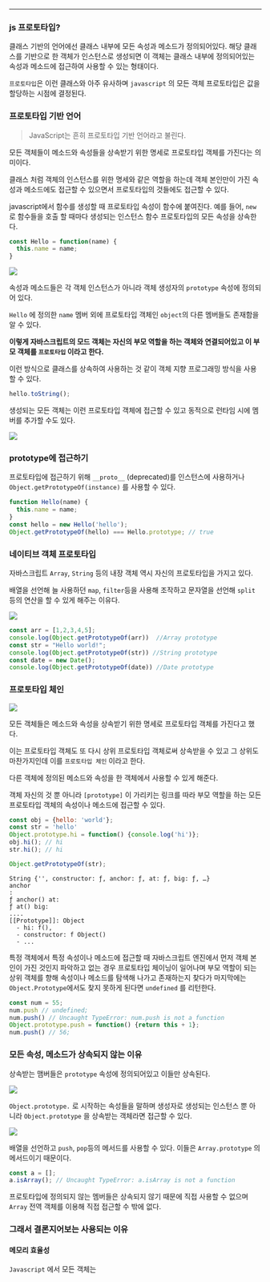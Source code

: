 
---

### js 프로토타입?

클래스 기반의 언어에선 클래스 내부에 모든 속성과 메소드가 정의되어있다. 해당 클래스를 기반으로 한 객체가 인스턴스로 생성되면 이 객체는 클래스 내부에 정의되어있는 속성과 메소드에 접근하여 사용할 수 있는 형태이다.

`프로토타입`은 이런 클래스와 아주 유사하며 `javascript` 의 모든 객체 프로토타입은 값을 할당하는 시점에 결정된다. 

### 프로토타입 기반 언어

>
>   JavaScript는 흔히 프로토타입 기반 언어라고 불린다.
>

모든 객체들이 메소드와 속성들을 상속받기 위한 명세로 프로토타입 객체를 가진다는 의미이다.

클래스 처럼 객체의 인스턴스를 위한 명세와 같은 역할을 하는데 객체 본인만이 가진 속성과 메소드에도 접근할 수 있으면서 프로토타입의 것들에도 접근할 수 있다.

javascript에서 함수를 생성할 때 프로토타입 속성이 함수에 붙여진다.
예를 들어, `new`로 함수들을 호출 할 때마다 생성되는 인스턴스 함수 프로토타입의 모든 속성을 상속한다.

```javascript
const Hello = function(name) {
  this.name = name;
}
```

![](https://i.imgur.com/4Vmvwvv.png)

속성과 메소드들은 각 객체 인스턴스가 아니라 객체 생성자의 `prototype` 속성에 정의되어 있다.

`Hello` 에 정의한 `name` 멤버 외에 프로토타입 객체인 `object`의 다른 멤버들도 존재함을 알 수 있다.

**이렇게 자바스크립트의 모드 객체는 자신의 부모 역할을 하는 객체와 연결되어있고 이 부모 객체를 `프로토타입` 이라고 한다.**

이런 방식으로 클래스를 상속하여 사용하는 것 같이 객체 지향 프로그래밍 방식을 사용할 수 있다.

```js
hello.toString();
```

생성되는 모든 객체는 이런 프로토타입 객체에 접근할 수 있고 동적으로 런타임 시에 멤버를 추가할 수도 있다.

![](https://i.imgur.com/HkBDeov.png)

### prototype에 접근하기

프로토타입에 접근하기 위해 `__proto__` (deprecated)를 인스턴스에 사용하거나 
`Object.getPrototypeOf(instance)` 를 사용할 수 있다.

```javascript
function Hello(name) {
  this.name = name;
}
const hello = new Hello('hello');
Object.getPrototypeOf(hello) === Hello.prototype; // true
```

### 네이티브 객체 프로토타입

자바스크립트 `Array`, `String` 등의 내장 객체 역시 자신의 프로토타입을 가지고 있다.

배열을 선언해 늘 사용하던 `map`, `filter`등을 사용해 조작하고 문자열을 선언해 `split` 등의 연산을 할 수 있게 해주는 이유다.

![](https://i.imgur.com/AGX6B6N.png)

```javascript
const arr = [1,2,3,4,5];
console.log(Object.getPrototypeOf(arr))  //Array prototype
const str = "Hello world!";
console.log(Object.getPrototypeOf(str)) //String prototype
const date = new Date();
console.log(Object.getPrototypeOf(date)) //Date prototype
```

### 프로토타입 체인

![](https://i.imgur.com/AlqOREY.png)

모든 객체들은 메소드와 속성을 상속받기 위한 명세로 프로토타입 객체를 가진다고 했다.

이는 프로토타입 객체도 또 다시 상위 프로토타입 객체로써 상속받을 수 있고 그 상위도 마찬가지인데 이를 `프로토타입 체인` 이라고 한다.

다른 객체에 정의된 메소드와 속성을 한 객체에서 사용할 수 있게 해준다.

객체 자신의 것 뿐 아니라 `[prototype]` 이 가리키는 링크를 따라 부모 역할을 하는 모든 프로토타입 객체의 속성이나 메소드에 접근할 수 있다.

```javascript
const obj = {hello: 'world'};
const str = 'hello'
Object.prototype.hi = function() {console.log('hi')};
obj.hi(); // hi
str.hi(); // hi
```

```javascript
Object.getPrototypeOf(str);
```

```null
String {'', constructor: ƒ, anchor: ƒ, at: ƒ, big: ƒ, …}
anchor
: 
ƒ anchor() at: 
ƒ at() big: 
....
[[Prototype]]: Object
  - hi: f(),
  - constructor: f Object()
  - ...
```

특정 객체에서 특정 속성이나 메소드에 접근할 때 자바스크립트 엔진에서 먼저 객체 본인이 가진 것인지 파악하고 없는 경우 프로토타입 체이닝이 일어나며
부모 역할이 되는 상위 객체를 향해 속성이나 메소드를 탐색해 나가고 존재하는지 찾다가 마지막에는
`Object.Prototype`에서도 찾지 못하게 된다면 `undefined` 를 리턴한다.

```javascript
const num = 55;
num.push // undefined;
num.push() // Uncaught TypeError: num.push is not a function
Object.prototype.push = function() {return this + 1};
num.push() // 56;
```

### 모든 속성, 메소드가 상속되지 않는 이유

상속받는 맴버들은 `prototype` 속성에 정의되어있고 이들만 상속된다.

![](https://i.imgur.com/5Iyelhh.png)

`Object.prototype.` 로 시작하는 속성들을 말하며 생성자로 생성되는 인스턴스 뿐 아니라 
`Object.prototype` 을 상속받는 객체라면 접근할 수 있다.

![](https://i.imgur.com/GjC1Ru0.png)

배열을 선언하고 `push`, `pop`등의 메서드를 사용할 수 있다.
이들은 `Array.prototype` 의 메서드이기 때문이다.

```javascript
const a = [];
a.isArray(); // Uncaught TypeError: a.isArray is not a function
```

프로토타입에 정의되지 않는 멤버들은 상속되지 않기 때문에 직접 사용할 수 없으며 `Array` 전역 객체를
이용해 직접 접근할 수 밖에 없다.

### 그래서 결론지어보는 사용되는 이유

#### 메모리 효율성

`Javascript` 에서 모든 객체는